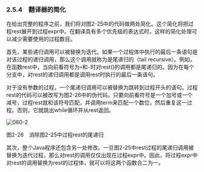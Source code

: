 ### 2.5.4　翻译器的简化

在给出完整的程序之前，我们将对图2-25中的代码做两处简化。这个简化将把过程rest展开到过程expr中。在翻译具有多个优先级的表达式时，这样的简化处理可以减少需要使用的过程数目。

首先，某些递归调用可以被替换为迭代。如果一个过程体中执行的最后一条语句是对该过程的递归调用，那么这个调用就称为是尾递归的（tail recursive）。例如，在函数rest中，当向前看符号为`+`和`-`时对rest()的调用都是尾递归的。因为在每个分支中，对rest的递归调用都是调用rest时执行的最后一条语句。

对于没有参数的过程，一个尾递归调用可以被替换为跳转到过程开头的语句。过程rest的代码可以被改写为图2-26中的伪代码。只要向前看符号是一个加号或一个减号，过程rest就和该符号匹配，并调用term来匹配一个数位，然后重复这一过程。否则，它就跳出while循环并从rest返回。

![060-2](../Images/image04000.jpeg)

图2-26　消除图2-25中过程rest的尾递归

其次，整个Java程序还包含另一处修改。一旦图2-25中rest过程的尾递归调用被替换为迭代过程，那么对rest的调用仅仅出现在过程expr中。因此，将过程expr中对rest的调用替换为rest的过程体，就可以将这两个函数合二为一。